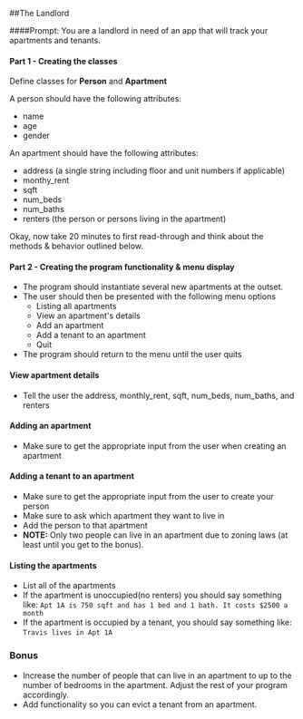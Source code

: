 ##The Landlord

####Prompt:
You are a landlord in need of an app that will track your apartments and tenants.

#### Part 1 - Creating the classes

Define classes for __Person__ and __Apartment__

A person should have the following attributes:

* name
* age
* gender

An apartment should have the following attributes:

* address (a single string including floor and unit numbers if applicable)
* monthy_rent
* sqft
* num_beds
* num_baths
* renters (the person or persons living in the apartment)

Okay, now take 20 minutes to first read-through and think about the methods & behavior outlined below.

#### Part 2 - Creating the program functionality & menu display

* The program should instantiate several new apartments at the outset.
* The user should then be presented with the following menu options
  * Listing all apartments
  * View an apartment's details
  * Add an apartment
  * Add a tenant to an apartment
  * Quit
* The program should return to the menu until the user quits

#### View apartment details
* Tell the user the address, monthly_rent, sqft, num_beds, num_baths, and renters

#### Adding an apartment
* Make sure to get the appropriate input from the user when creating an apartment

#### Adding a tenant to an apartment
* Make sure to get the appropriate input from the user to create your person
* Make sure to ask which apartment they want to live in
* Add the person to that apartment
* __NOTE:__ Only two people can live in an apartment due to zoning laws (at least until you get to the bonus).

#### Listing the apartments
* List all of the apartments
* If the apartment is unoccupied(no renters) you should say something like:
  `Apt 1A is 750 sqft and has 1 bed and 1 bath. It costs $2500 a month`
* If the apartment is occupied by a tenant, you should say something like:
  `Travis lives in Apt 1A`

### Bonus
* Increase the number of people that can live in an apartment to up to the number of bedrooms in the apartment. Adjust the rest of your program accordingly.
* Add functionality so you can evict a tenant from an apartment.
